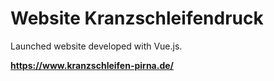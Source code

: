 # Website Kranzschleifendruck
Launched website developed with Vue.js.

**https://www.kranzschleifen-pirna.de/**
